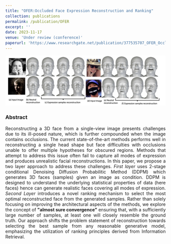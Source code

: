 ```yaml
---
title: "OFER:Occluded Face Expression Reconstruction and Ranking"
collection: publications
permalink: /publication/OFER
excerpt: ''
date: 2023-11-17
venue: 'Under review (conference)'
paperurl: 'https://www.researchgate.net/publication/377535707_OFER_Occluded_face_reconstruction_and_ranking'
---
```

<img src = '/files/OFER.png'>
<div style="text-align: justify">
<h3>Abstract</h3>
Reconstructing a 3D face from a single-view image presents challenges due to its ill-posed nature, which is further compounded when the image contains occlusions. The current state-of-the-art methods performs well in reconstructing a single head shape but face difficulties with occlusions unable to offer multiple hypotheses for obscured regions. Methods that attempt to address this issue often fail to capture all modes of expression and produces unrealistic facial reconstructions. In this paper, we propose a two layer approach to address these challenges. <i>First layer</i> uses 2-stage conditional Denoising Diffusion Probabilitic Method (DDPM) which generates 3D faces (samples) given an image as condition. DDPM is designed to understand the underlying statistical properties of data (here faces) hence can generate realistic faces covering all modes of expression. <i>Second Layer</i> introduces a novel ranking mechanism to select the most optimal reconstructed face from the generated samples. Rather than solely focusing on improving the architectural aspects of the methods, we explore the concept of <b>"almost sure convergence"</b> ensuring that, with a sufficiently large number of samples, at least one will closely resemble the ground truth. Our approach shifts the problem statement of reconstruction towards selecting the best sample from any reasonable generative model, emphasizing the utilization of ranking principles derived from Information Retrieval. 
<br><br>
</div>
